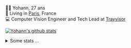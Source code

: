 <p>
  👨🏻 <bold>Yohann</bold>, 27 ans<br/>
  💼 Living in <a href="https://www.google.com/maps?q=paris">Paris</a>, France<br/>
  💻 Computer Vision Engineer and Tech Lead at <a href="https://trayvisor.com/">Trayvisor</a><br/>
</p>

<a href="https://github.com/anuraghazra/github-readme-stats"><img align="center" src="https://github-readme-stats-go94hl40s-yohann84l.vercel.app//api?username=yohann84L&show_icons=true&include_all_commits=true" alt="Yohann's github stats" /> </a>


<details>
  <summary>Some stats ...</summary><br/>
  

<!--START_SECTION:waka-->
![Code Time](http://img.shields.io/badge/Code%20Time-103%20hrs%2013%20mins-blue)

![Profile Views](http://img.shields.io/badge/Profile%20Views-0-blue)

**🐱 My GitHub Data** 

> 🏆 1,115 Contributions in the Year 2022
 > 
> 📦 440.5 kB Used in GitHub's Storage 
 > 
> 🚫 Not Opted to Hire
 > 
> 📜 23 Public Repositories 
 > 
> 🔑 21 Private Repositories  
 > 
**I'm an Early 🐤** 

```text
🌞 Morning    320 commits    ████████░░░░░░░░░░░░░░░░░   32.13% 
🌆 Daytime    565 commits    ██████████████░░░░░░░░░░░   56.73% 
🌃 Evening    110 commits    ██░░░░░░░░░░░░░░░░░░░░░░░   11.04% 
🌙 Night      1 commits      ░░░░░░░░░░░░░░░░░░░░░░░░░   0.1%

```
📅 **I'm Most Productive on Thursday** 

```text
Monday       194 commits    ████░░░░░░░░░░░░░░░░░░░░░   19.48% 
Tuesday      177 commits    ████░░░░░░░░░░░░░░░░░░░░░   17.77% 
Wednesday    172 commits    ████░░░░░░░░░░░░░░░░░░░░░   17.27% 
Thursday     223 commits    █████░░░░░░░░░░░░░░░░░░░░   22.39% 
Friday       207 commits    █████░░░░░░░░░░░░░░░░░░░░   20.78% 
Saturday     14 commits     ░░░░░░░░░░░░░░░░░░░░░░░░░   1.41% 
Sunday       9 commits      ░░░░░░░░░░░░░░░░░░░░░░░░░   0.9%

```


📊 **This Week I Spent My Time On** 

```text
⌚︎ Time Zone: Europe/Paris

💬 Programming Languages: 
JavaScript               6 hrs 31 mins       ████████████░░░░░░░░░░░░░   50.91% 
Python                   4 hrs 54 mins       █████████░░░░░░░░░░░░░░░░   38.28% 
YAML                     1 hr 6 mins         ██░░░░░░░░░░░░░░░░░░░░░░░   8.68% 
SQL                      15 mins             ░░░░░░░░░░░░░░░░░░░░░░░░░   1.99% 
TypeScript               0 secs              ░░░░░░░░░░░░░░░░░░░░░░░░░   0.07%

🔥 Editors: 
WebStorm                 6 hrs 36 mins       █████████████░░░░░░░░░░░░   51.68% 
PyCharm                  6 hrs 11 mins       ████████████░░░░░░░░░░░░░   48.32%

💻 Operating System: 
Mac                      12 hrs 48 mins      █████████████████████████   100.0%

```

**I Mostly Code in Python** 

```text
Python                   18 repos            ██████████████░░░░░░░░░░░   56.25% 
Java                     6 repos             ████░░░░░░░░░░░░░░░░░░░░░   18.75% 
JavaScript               2 repos             █░░░░░░░░░░░░░░░░░░░░░░░░   6.25% 
R                        2 repos             █░░░░░░░░░░░░░░░░░░░░░░░░   6.25% 
HTML                     1 repo              ░░░░░░░░░░░░░░░░░░░░░░░░░   3.12%

```



 Last Updated on 23/09/2022 02:42:28 UTC
<!--END_SECTION:waka-->
